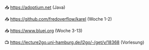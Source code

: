📥 https://adoptium.net (Java)

📥 https://github.com/fredoverflow/karel (Woche 1-2)

📥 https://www.bluej.org (Woche 3-13)

📺 https://lecture2go.uni-hamburg.de/l2go/-/get/v/18368 (Vorlesung)
